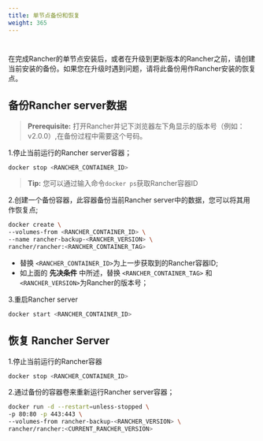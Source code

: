 ```yaml
---
title: 单节点备份和恢复
weight: 365
---
```

#

在完成Rancher的单节点安装后，或者在升级到更新版本的Rancher之前，请创建当前安装的备份。如果您在升级时遇到问题，请将此备份用作Rancher安装的恢复点。

## 备份Rancher server数据

>**Prerequisite:** 打开Rancher并记下浏览器左下角显示的版本号（例如：v2.0.0）,在备份过程中需要这个号码。

1.停止当前运行的Rancher server容器；

```bash
docker stop <RANCHER_CONTAINER_ID>
```

>**Tip:** 您可以通过输入命令`docker ps`获取Rancher容器ID

2.创建一个备份容器，此容器备份当前Rancher server中的数据，您可以将其用作恢复点;

```bash
docker create \
--volumes-from <RANCHER_CONTAINER_ID> \
--name rancher-backup-<RANCHER_VERSION> \
rancher/rancher:<RANCHER_CONTAINER_TAG>
```

- 替换 `<RANCHER_CONTAINER_ID>`为上一步获取到的Rancher容器ID;
- 如上面的 **先决条件** 中所述，替换 `<RANCHER_CONTAINER_TAG>` 和 `<RANCHER_VERSION>`为Rancher的版本号；

3.重启Rancher server

```bash
docker start <RANCHER_CONTAINER_ID>
```

## 恢复 Rancher Server

1.停止当前运行的Rancher容器

```bash
docker stop <RANCHER_CONTAINER_ID>
```

2.通过备份的容器卷来重新运行Rancher server容器；

```bash
docker run -d --restart=unless-stopped \
-p 80:80 -p 443:443 \
--volumes-from rancher-backup-<RANCHER_VERSION> \
rancher/rancher:<CURRENT_RANCHER_VERSION>
```
